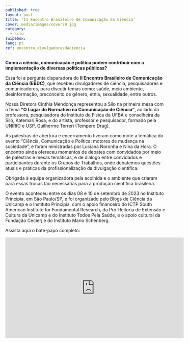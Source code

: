 ```yaml
---
published: true
layout: post
title: ‘II Encontro Brasileiro de Comunicação da Ciência’
cover: media/images/cover29.jpg
category:
  - silo
swipebox:
lang: pt
ref: encontro_divulgadoresdaciencia
---
```



**Como a ciência, comunicação e política podem contribuir com a implementação de diversas políticas públicas?**

Essa foi a pergunta disparadora do **II Encontro Brasileiro de Comunicação da Ciência (EBDC)**, que recebeu divulgadores de ciência, pesquisadores e comunicadores, para discutir temas como: saúde, meio ambiente, desinformação, preconceito de gênero, etnia, sexualidade, entre outros.

Nossa Diretora Cinthia Mendonça representou a Silo na primeira mesa com o tema **“O Lugar do Normativo na Comunicação de Ciência”**, ao lado da professora, pesquisadora do Instituto de Física da UFBA e conselheira da Silo, Katemari Rosa, e do artista, professor e pesquisador, formado pela UNIRIO e USP, Guilherme Terreri (Tempero Drag). 

As palestras de abertura e encerramento tiveram como mote a temática do evento “Ciência, Comunicação e Política: motores de mudança na sociedade”, e foram ministradas por Luciana Noronha e Nina da Hora. O encontro ainda ofereceu momentos de debates com convidados por meio de palestras e mesas temáticas, e de diálogo entre convidados e participantes durante os Grupos de Trabalhos, onde debatemos questões atuais e práticas da profissionalização da divulgação científica.

Obrigada à equipe organizadora pela acolhida e o ambiente que criaram para essas trocas tão necessárias para a produção científica brasileira. 

O evento aconteceu entre os dias 08 e 10 de setembro de 2023 no Instituto Principia, em São Paulo/SP, e foi organizado pelo Blogs de Ciência da Unicamp e o Instituto Principia, com o apoio financeiro do ICTP South American Institute for Fundamental Research, da Pró-Reitoria de Extensão e Cultura da Unicamp e do Instituto Todos Pela Saúde, e o apoio cultural da Fundação Cecierj e do Instituto Mario Schenberg.

Assista aqui o bate-papo completo: 

<div class="video-wrapper video-wrapper-16x9"><iframe width="560" height="315" src="https://www.youtube.com/embed/njUx4D9evls?si=3PWTEU55TJkEseMu" title="YouTube video player" frameborder="0" allow="accelerometer; autoplay; clipboard-write; encrypted-media; gyroscope; picture-in-picture; web-share" allowfullscreen></iframe> </div>
